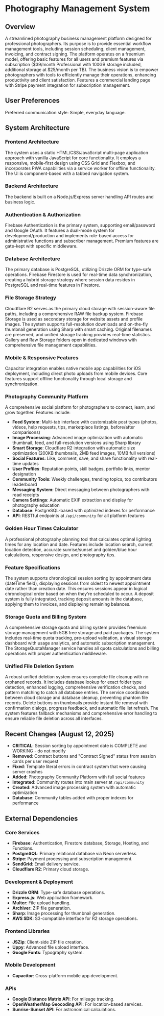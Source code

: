 # Photography Management System

## Overview
A streamlined photography business management platform designed for professional photographers. Its purpose is to provide essential workflow management tools, including session scheduling, client management, invoicing, and contract signing. The platform operates on a freemium model, offering basic features for all users and premium features via subscription ($39/month Professional with 100GB storage included, additional storage at $25/month per TB). The business vision is to empower photographers with tools to efficiently manage their operations, enhancing productivity and client satisfaction. Features a commercial landing page with Stripe payment integration for subscription management.

## User Preferences
Preferred communication style: Simple, everyday language.

## System Architecture

### Frontend Architecture
The system uses a static HTML/CSS/JavaScript multi-page application approach with vanilla JavaScript for core functionality. It employs a responsive, mobile-first design using CSS Grid and Flexbox, and incorporates PWA capabilities via a service worker for offline functionality. The UI is component-based with a tabbed navigation system.

### Backend Architecture
The backend is built on a Node.js/Express server handling API routes and business logic.

### Authentication & Authorization
Firebase Authentication is the primary system, supporting email/password and Google OAuth. It features a dual-mode system for development/production and implements role-based access for administrative functions and subscriber management. Premium features are gate-kept with specific middleware.

### Database Architecture
The primary database is PostgreSQL, utilizing Drizzle ORM for type-safe operations. Firebase Firestore is used for real-time data synchronization, creating a hybrid storage strategy where session data resides in PostgreSQL and real-time features in Firestore.

### File Storage Strategy
Cloudflare R2 serves as the primary cloud storage with session-aware file paths, including a comprehensive RAW file backup system. Firebase Storage is used as secondary storage for website assets and profile images. The system supports full-resolution downloads and on-the-fly thumbnail generation using Sharp with smart caching. Original filenames are preserved, and unified storage tracking provides real-time statistics. Gallery and Raw Storage folders open in dedicated windows with comprehensive file management capabilities.

### Mobile & Responsive Features
Capacitor integration enables native mobile app capabilities for iOS deployment, including direct photo uploads from mobile devices. Core features support offline functionality through local storage and synchronization.

### Photography Community Platform
A comprehensive social platform for photographers to connect, learn, and grow together. Features include:
- **Feed System**: Multi-tab interface with customizable post types (photos, videos, help requests, tips, marketplace listings, before/after comparisons)
- **Image Processing**: Advanced image optimization with automatic thumbnail, feed, and full-resolution versions using Sharp library
- **Smart Storage**: Cloudflare R2 integration with automatic size optimization (200KB thumbnails, 2MB feed images, 10MB full versions)
- **Social Features**: Like, comment, save, and share functionality with real-time updates
- **User Profiles**: Reputation points, skill badges, portfolio links, mentor designation
- **Community Tools**: Weekly challenges, trending topics, top contributors leaderboard
- **Messaging System**: Direct messaging between photographers with read receipts
- **Camera Settings**: Automatic EXIF extraction and display for photography education
- **Database**: PostgreSQL-based with optimized indexes for performance
- **API**: RESTful endpoints at `/api/community` for all platform features

### Golden Hour Times Calculator
A professional photography planning tool that calculates optimal lighting times for any location and date. Features include location search, current location detection, accurate sunrise/sunset and golden/blue hour calculations, responsive design, and photography tips.

### Feature Specifications
The system supports chronological session sorting by appointment date (dateTime field), displaying sessions from oldest to newest appointment date rather than creation date. This ensures sessions appear in logical chronological order based on when they're scheduled to occur. A deposit system is fully integrated, tracking deposit amounts in the database, applying them to invoices, and displaying remaining balances.

### Storage Quota and Billing System
A comprehensive storage quota and billing system provides freemium storage management with 5GB free storage and paid packages. The system includes real-time quota tracking, pre-upload validation, a visual storage dashboard with usage analytics, and automatic subscription management. The StorageQuotaManager service handles all quota calculations and billing operations with proper authentication middleware.

### Unified File Deletion System
A robust unified deletion system ensures complete file cleanup with no orphaned records. It includes database lookup for exact folder type detection, enhanced logging, comprehensive verification checks, and pattern matching to catch all database entries. The service coordinates between cloud storage and database cleanup, preventing phantom file records. Delete buttons on thumbnails provide instant file removal with confirmation dialogs, progress feedback, and automatic file list refresh. The system features fallback mechanisms and comprehensive error handling to ensure reliable file deletion across all interfaces.

## Recent Changes (August 12, 2025)
- **CRITICAL**: Session sorting by appointment date is COMPLETE and WORKING - do not modify
- **Removed**: Contract buttons and "Contract Signed" status from session cards per user request
- **Fixed**: Template literal errors in contract system that were causing server crashes
- **Added**: Photography Community Platform with full social features
- **Integrated**: Community routes into main server at `/api/community`
- **Created**: Advanced image processing system with automatic optimization
- **Database**: Community tables added with proper indexes for performance

## External Dependencies

### Core Services
- **Firebase**: Authentication, Firestore database, Storage, Hosting, and Functions.
- **PostgreSQL**: Primary relational database via Neon serverless.
- **Stripe**: Payment processing and subscription management.
- **SendGrid**: Email delivery service.
- **Cloudflare R2**: Primary cloud storage.

### Development & Deployment
- **Drizzle ORM**: Type-safe database operations.
- **Express.js**: Web application framework.
- **Multer**: File upload handling.
- **Archiver**: ZIP file generation.
- **Sharp**: Image processing for thumbnail generation.
- **AWS SDK**: S3-compatible interface for R2 storage operations.

### Frontend Libraries
- **JSZip**: Client-side ZIP file creation.
- **Uppy**: Advanced file upload interface.
- **Google Fonts**: Typography system.

### Mobile Development
- **Capacitor**: Cross-platform mobile app development.

### APIs
- **Google Distance Matrix API**: For mileage tracking.
- **OpenWeatherMap Geocoding API**: For location-based services.
- **Sunrise-Sunset API**: For astronomical calculations.